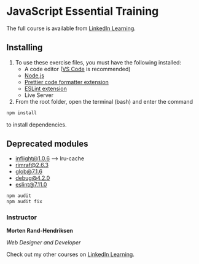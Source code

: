 # JavaScript Essential Training

The full course is available from [LinkedIn Learning][lil-course-url].

## Installing

1. To use these exercise files, you must have the following installed:
   - A code editor ([VS Code](https://code.visualstudio.com/) is recommended)
   - [Node.js](https://nodejs.org/en/)
   - [Prettier code formatter extension](https://marketplace.visualstudio.com/items?itemName=esbenp.prettier-vscode)
   - [ESLint extension](https://marketplace.visualstudio.com/items?itemName=dbaeumer.vscode-eslint)
   - Live Server
2. From the root folder, open the terminal (bash) and enter the command 

```bash
npm install
```

to install dependencies.

## Deprecated modules

- inflight@1.0.6 --> lru-cache
- rimraf@2.6.3
- glob@7.1.6
- debug@4.2.0
- eslint@7.11.0

```bash
npm audit
npm audit fix
```

### Instructor

**Morten Rand-Hendriksen**

_Web Designer and Developer_

Check out my other courses on [LinkedIn Learning](https://www.linkedin.com/learning/instructors/morten-rand-hendriksen?u=104).

[lil-course-url]: https://www.linkedin.com/learning/javascript-essential-training
[lil-thumbnail-url]: https://cdn.lynda.com/course/2832077/2832077-1610728160487-16x9.jpg
